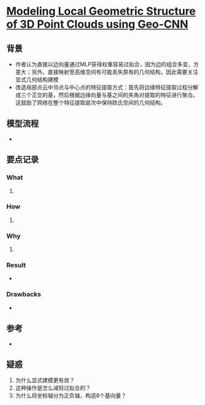 # [Modeling Local Geometric Structure of 3D Point Clouds using Geo-CNN](https://arxiv.org/abs/1811.07782)

## 背景
- 作者认为直接以边向量通过MLP获得权重容易过拟合，因为边的组合多变，方差大；另外，直接映射至高维空间有可能丢失原有的几何结构，因此需要关注显式几何结构建模
- 改造局部点云中邻点与中心点的特征提取方式：首先将边缘特征提取过程分解成三个正交的基，然后根据边缘向量与基之间的夹角对提取的特征进行聚合。这鼓励了网络在整个特征提取层次中保持欧氏空间的几何结构。
## 模型流程
- 
## 要点记录
### What
1. 
### How
1.
### Why
1.
### Result
- 
### Drawbacks
- 
## 参考
- 
## 疑惑
1. 为什么显式建模更有效？
2. 这种操作是怎么减轻过拟合的？
3. 为什么将坐标轴分为正负轴，构造8个基向量？
